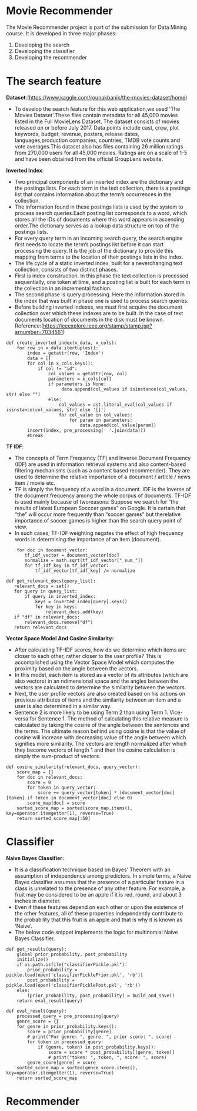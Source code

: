 # Movie Recommender
The Movie Recommender project is part of the submission for Data Mining course.
It is developed in three major phases:
1) Developing the search 
2) Developing the classifier
3) Developing the recommender

# The search feature
**Dataset**:(https://www.kaggle.com/rounakbanik/the-movies-dataset/home)
- To develop the search feature for this web application,we used 'The Movies Dataset'.These files contain metadata for all 45,000 movies listed in the Full MovieLens Dataset. The dataset consists of movies released on or before July 2017. Data points include cast, crew, plot keywords, budget, revenue, posters, release dates, languages,production companies, countries, TMDB vote counts and vote averages.This dataset also has files containing 26 million ratings from 270,000 users for all 45,000 movies. Ratings are on a scale of 1-5 and have been obtained from the official GroupLens website.

**Inverted Index**:

  - Two principal components of an inverted index are the dictionary and the postings lists. For each term in the text collection, there     is a postings list that contains information about the term’s occurrences in the collection. 
  - The information found in these postings lists is used by the system to process search queries.Each posting list corresponds to a         word, which stores all the IDs of documents where this word appears in ascending order.The dictionary serves as a lookup data           structure on top of the postings lists. 
  - For every query term in an incoming search query, the search engine first needs to locate the term’s postings list before it can         start processing the query. It is the job of the dictionary to provide this mapping from terms to the location of their postings         lists in the index. 
  - The life cycle of a static inverted index, built for a neverchanging text collection, consists of two distinct phases.
  - First is index construction. In this phase the text collection is processed sequentially, one token at time, and a posting list is       built for each term in the collection in an incremental fashion. 
  - The second phase is query processing. Here the information stored in the index that was built in phase one is used to process search     queries. 
  - Before building inverted indexes, we must first acquire the document collection over which these indexes are to be built. In the         case of text documents location of documents in the disk must be known.
    Reference:(https://ieeexplore.ieee.org/stamp/stamp.jsp?arnumber=7034561)
```
def create_inverted_index(x_data, x_cols):
    for row in x_data.itertuples():
        index = getattr(row, 'Index')
        data = []
        for col in x_cols.keys():
            if col != "id":
                col_values = getattr(row, col)
                parameters = x_cols[col]
                if parameters is None:
                     data.append(col_values if isinstance(col_values, str) else "")
                else:
                    col_values = ast.literal_eval(col_values if isinstance(col_values, str) else '[]')
                    for col_value in col_values:
                        for param in parameters:
                            data.append(col_value[param])
        insert(index, pre_processing(' '.join(data)))
        #break

 ```
 **TF IDF**:
- The concepts of Term Frequency (TF) and Inverse Document Frequency (IDF) are used in information retrieval systems and also content-based filtering mechanisms (such as a content based recommender). They are used to determine the relative importance of a
document / article / news item / movie etc.
- TF is simply the frequency of a word in a document. IDF is the inverse of the document frequency among the whole corpus of documents. TF-IDF is used mainly because of tworeasons: Suppose we search for “the results of latest European Socccer games” on Google. It is certain that “the” will occur more frequently than “soccer games” but therelative importance of soccer games is higher than the search query point of view. 
- In such cases, TF-IDF weighting negates the effect of high frequency words in determining
the importance of an item (document).
 ```
     for doc in document_vector:
        tf_idf_vector = document_vector[doc]
        normalize = math.sqrt(tf_idf_vector["_sum_"])
        for tf_idf_key in tf_idf_vector:
            tf_idf_vector[tf_idf_key] /= normalize

def get_relevant_docs(query_list):
    relevant_docs = set()
    for query in query_list:
        if query in inverted_index:
            keys = inverted_index[query].keys()
            for key in keys:
                relevant_docs.add(key)
    if "df" in relevant_docs:
        relevant_docs.remove("df")
    return relevant_docs
```
**Vector Space Model And Cosine Similarity:**
- After calculating TF-IDF scores, how do we determine which items are closer to each other, rather closer to the user profile? This is accomplished using the Vector Space Model which computes the proximity based on the angle between the vectors. 
- In this model, each item is stored as a vector of its attributes (which are also vectors) in an ndimensional space and the angles between the vectors are calculated to determine the similarity between the vectors. 
- Next, the user profile vectors are also created based on his actions on previous attributes of items and the similarity between an item and a user is also determined in a similar way.
- Sentence 2 is more likely to be using Term 2 than using Term 1. Vice-versa for Sentence 1. The method of calculating this relative measure is calculated by taking the cosine of the angle between the sentences and the terms. The ultimate reason behind using
cosine is that the value of cosine will increase with decreasing value of the angle between which signifies more similarity. The vectors are length normalized after which they become vectors of length 1 and then the cosine calculation is simply the sum-product of vectors.
```
def cosine_similarity(relevant_docs, query_vector):
    score_map = {}
    for doc in relevant_docs:
        score = 0
        for token in query_vector:
            score += query_vector[token] * (document_vector[doc][token] if token in document_vector[doc] else 0)
        score_map[doc] = score
    sorted_score_map = sorted(score_map.items(), key=operator.itemgetter(1), reverse=True)
    return sorted_score_map[:50]
```
# Classifier
**Naive Bayes Classifier:**
- It is a classification technique based on Bayes’ Theorem with an assumption of independence among predictors. In simple terms, a Naive Bayes classifier assumes that the presence of a particular feature in a class is unrelated to the presence of any other feature. For example, a fruit may be considered to be an apple if it is red, round, and about 3 inches in diameter. 
- Even if these features depend on each other or upon the existence of the other features, all of these properties independently contribute to the probability that this fruit is an apple and that is why it is known as ‘Naive’.
- The below code snippet implements the logic for multinomial Naive Bayes Classifier.
```
def get_results(query):
    global prior_probability, post_probability
    initialize()
    if os.path.isfile("classifierPickle.pkl"):
        prior_probability = pickle.load(open('classifierPicklePrior.pkl', 'rb'))
        post_probability = pickle.load(open('classifierPicklePost.pkl', 'rb'))
    else:
        (prior_probability, post_probability) = build_and_save()
    return eval_result(query)

def eval_result(query):
    processed_query = pre_processing(query)
    genre_score = {}
    for genre in prior_probability.keys():
        score = prior_probability[genre]
        # print("For genre: ", genre, ", prior score: ", score)
        for token in processed_query:
            if (genre, token) in post_probability.keys():
                score = score * post_probability[(genre, token)]
                # print("token: ", token, ", score: ", score)
        genre_score[genre] = score
    sorted_score_map = sorted(genre_score.items(), key=operator.itemgetter(1), reverse=True)
    return sorted_score_map
 ```
# Recommender
